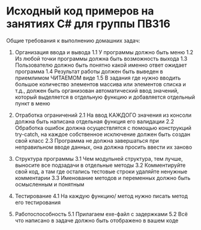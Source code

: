 # Исходный код примеров на занятиях С# для группы ПВ316

Общие требования к выполнению домашних задач:

1. Организация ввода и вывода
1.1 У программы должно быть меню
1.2 Из любой точки программы должна быть возможность выхода
1.3 Пользователю должно быть понятно какой именно ответ ожидает программа
1.4 Результат работы должен быть выведен в приемлимом ЧИТАЕМОМ виде
1.5 В задания где нужно вводить большое количество элементов массива или элементов списка и т.д., 
	должен быть организован автоматический ввод значений, который выделяется в отдельную функцию
	и добавляется отдельный пункт в меню 
	
2. Отработка ограничений
2.1 На ввод КАЖДОГО значения из консоли должна быть написана отдельная функция его валидации
2.2 Обработка ошибок должна осуществлятся с помощью конструкций try-catch, на каждое собственное исключение
	должен быть создан свой класс
2.3 Программа не должна завершаться при неправильном вводе данных, она должна просить ввести их заново

3. Структура программы
3.1 Чем модульней структура, тем лучше, выносите все подзадачи в отдельные методы
3.2 Комментируйте свой код, а там где остались тестовые строки удаляйте ненужные комментарии
3.3 Именование методов и переменных должно быть осмысленным и понятным

4. Тестирование
4.1 На каждую функцию/ метод нужно писать метод его тестирования

5. Работоспособность
5.1 Прилагаем exe-файл с задержками
5.2 Всё что написано в задаче должно быть отображено в вашем коде
	